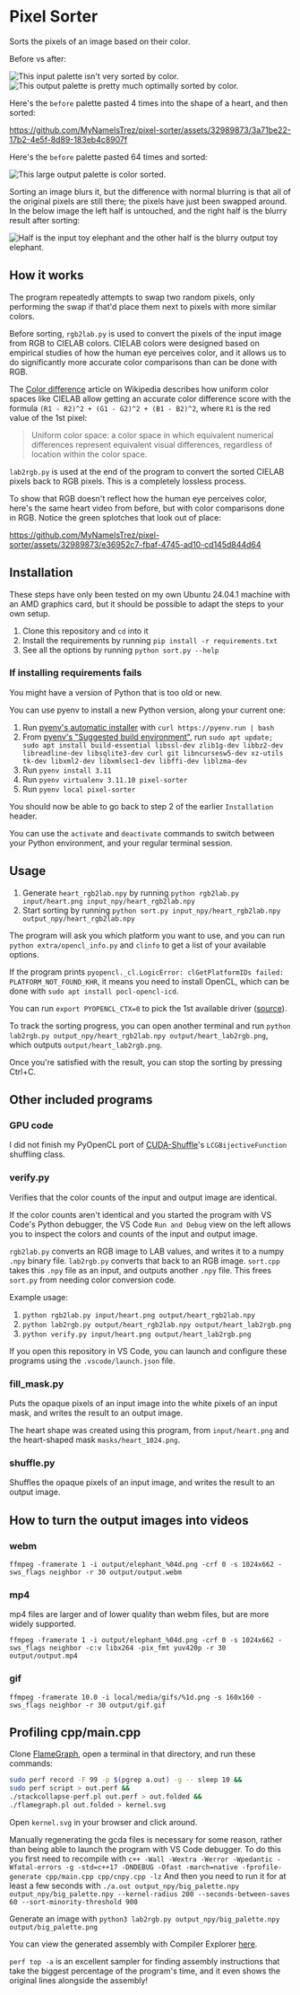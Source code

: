 # Pixel Sorter

Sorts the pixels of an image based on their color.

Before vs after:

<p>
	<img src="media/palette_input.png" alt="This input palette isn't very sorted by color.">
	<img src="media/palette_output.png" alt="This output palette is pretty much optimally sorted by color.">
</p>

Here's the `before` palette pasted 4 times into the shape of a heart, and then sorted:

https://github.com/MyNameIsTrez/pixel-sorter/assets/32989873/3a71be22-17b2-4e5f-8d89-183eb4c8907f

Here's the `before` palette pasted 64 times and sorted:

<img src="media/palette_output_large.png" alt="This large output palette is color sorted.">

Sorting an image blurs it, but the difference with normal blurring is that all of the original pixels are still there; the pixels have just been swapped around. In the below image the left half is untouched, and the right half is the blurry result after sorting:

<p><img src="media/blurry_elephant.png" alt="Half is the input toy elephant and the other half is the blurry output toy elephant."></p>

## How it works

The program repeatedly attempts to swap two random pixels, only performing the swap if that'd place them next to pixels with more similar colors.

Before sorting, `rgb2lab.py` is used to convert the pixels of the input image from RGB to CIELAB colors. CIELAB colors were designed based on empirical studies of how the human eye perceives color, and it allows us to do significantly more accurate color comparisons than can be done with RGB.

The [Color difference](https://en.wikipedia.org/wiki/Color_difference) article on Wikipedia describes how uniform color spaces like CIELAB allow getting an accurate color difference score with the formula `(R1 - R2)^2 + (G1 - G2)^2 + (B1 - B2)^2`, where `R1` is the red value of the 1st pixel:

> Uniform color space: a color space in which equivalent numerical differences represent equivalent visual differences, regardless of location within the color space.

`lab2rgb.py` is used at the end of the program to convert the sorted CIELAB pixels back to RGB pixels. This is a completely lossless process.

To show that RGB doesn't reflect how the human eye perceives color, here's the same heart video from before, but with color comparisons done in RGB. Notice the green splotches that look out of place:

https://github.com/MyNameIsTrez/pixel-sorter/assets/32989873/e36952c7-fbaf-4745-ad10-cd145d844d64

## Installation

These steps have only been tested on my own Ubuntu 24.04.1 machine with an AMD graphics card, but it should be possible to adapt the steps to your own setup.

1. Clone this repository and `cd` into it
2. Install the requirements by running `pip install -r requirements.txt`
3. See all the options by running `python sort.py --help`

### If installing requirements fails

You might have a version of Python that is too old or new.

You can use pyenv to install a new Python version, along your current one:

1. Run [pyenv's automatic installer](https://github.com/pyenv/pyenv?tab=readme-ov-file#automatic-installer) with `curl https://pyenv.run | bash`
2. From [pyenv's "Suggested build environment"](https://github.com/pyenv/pyenv/wiki#suggested-build-environment), run `sudo apt update; sudo apt install build-essential libssl-dev zlib1g-dev libbz2-dev libreadline-dev libsqlite3-dev curl git libncursesw5-dev xz-utils tk-dev libxml2-dev libxmlsec1-dev libffi-dev liblzma-dev`
3. Run `pyenv install 3.11`
4. Run `pyenv virtualenv 3.11.10 pixel-sorter`
5. Run `pyenv local pixel-sorter`

You should now be able to go back to step 2 of the earlier `Installation` header.

You can use the `activate` and `deactivate` commands to switch between your Python environment, and your regular terminal session.

## Usage

1. Generate `heart_rgb2lab.npy` by running `python rgb2lab.py input/heart.png input_npy/heart_rgb2lab.npy`
2. Start sorting by running `python sort.py input_npy/heart_rgb2lab.npy output_npy/heart_rgb2lab.npy`

The program will ask you which platform you want to use, and you can run `python extra/opencl_info.py` and `clinfo` to get a list of your available options.

If the program prints `pyopencl._cl.LogicError: clGetPlatformIDs failed: PLATFORM_NOT_FOUND_KHR`, it means you need to install OpenCL, which can be done with `sudo apt install pocl-opencl-icd`.

You can run `export PYOPENCL_CTX=0` to pick the 1st available driver ([source](https://mirgecom.readthedocs.io/en/latest/running/device-selection.html#opencl-device-selection)).

To track the sorting progress, you can open another terminal and run `python lab2rgb.py output_npy/heart_rgb2lab.npy output/heart_lab2rgb.png`, which outputs `output/heart_lab2rgb.png`.

Once you're satisfied with the result, you can stop the sorting by pressing Ctrl+C.

## Other included programs

### GPU code

I did not finish my PyOpenCL port of [CUDA-Shuffle](https://github.com/djns99/CUDA-Shuffle)'s `LCGBijectiveFunction` shuffling class.

### verify.py

Verifies that the color counts of the input and output image are identical.

If the color counts aren't identical and you started the program with VS Code's Python debugger, the VS Code `Run and Debug` view on the left allows you to inspect the colors and counts of the input and output image.

`rgb2lab.py` converts an RGB image to LAB values, and writes it to a numpy `.npy` binary file. `lab2rgb.py` converts that back to an RGB image. `sort.cpp` takes this `.npy` file as an input, and outputs another `.npy` file. This frees `sort.py` from needing color conversion code.

Example usage:

1. `python rgb2lab.py input/heart.png output/heart_rgb2lab.npy`
2. `python lab2rgb.py output/heart_rgb2lab.npy output/heart_lab2rgb.png`
3. `python verify.py input/heart.png output/heart_lab2rgb.png`

If you open this repository in VS Code, you can launch and configure these programs using the `.vscode/launch.json` file.

### fill_mask.py

Puts the opaque pixels of an input image into the white pixels of an input mask, and writes the result to an output image.

The heart shape was created using this program, from `input/heart.png` and the heart-shaped mask `masks/heart_1024.png`.

### shuffle.py

Shuffles the opaque pixels of an input image, and writes the result to an output image.

## How to turn the output images into videos

### webm

`ffmpeg -framerate 1 -i output/elephant_%04d.png -crf 0 -s 1024x662 -sws_flags neighbor -r 30 output/output.webm`

### mp4

mp4 files are larger and of lower quality than webm files, but are more widely supported.

`ffmpeg -framerate 1 -i output/elephant_%04d.png -crf 0 -s 1024x662 -sws_flags neighbor -c:v libx264 -pix_fmt yuv420p -r 30 output/output.mp4`

### gif

`ffmpeg -framerate 10.0 -i local/media/gifs/%1d.png -s 160x160 -sws_flags neighbor -r 30 output/gif.gif`

## Profiling cpp/main.cpp

Clone [FlameGraph](https://github.com/brendangregg/FlameGraph), open a terminal in that directory, and run these commands:

```bash
sudo perf record -F 99 -p $(pgrep a.out) -g -- sleep 10 &&
sudo perf script > out.perf &&
./stackcollapse-perf.pl out.perf > out.folded &&
./flamegraph.pl out.folded > kernel.svg
```

Open `kernel.svg` in your browser and click around.

Manually regenerating the gcda files is necessary for some reason, rather than being able to launch the program with VS Code debugger.
To do this you first need to recompile with `c++ -Wall -Wextra -Werror -Wpedantic -Wfatal-errors -g -std=c++17 -DNDEBUG -Ofast -march=native -fprofile-generate cpp/main.cpp cpp/cnpy.cpp -lz`
And then you need to run it for at least a few seconds with `./a.out output_npy/big_palette.npy output_npy/big_palette.npy --kernel-radius 200 --seconds-between-saves 60 --sort-minority-threshold 900`

Generate an image with `python3 lab2rgb.py output_npy/big_palette.npy output/big_palette.png`

You can view the generated assembly with Compiler Explorer [here](https://godbolt.org/z/Tjbrqn6b6).

`perf top -a` is an excellent sampler for finding assembly instructions that take the biggest percentage of the program's time, and it even shows the original lines alongside the assembly!
